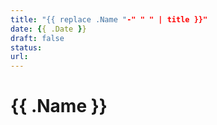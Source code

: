 ```yaml
---
title: "{{ replace .Name "-" " " | title }}"
date: {{ .Date }}
draft: false
status:
url:
---
```


# {{ .Name }}